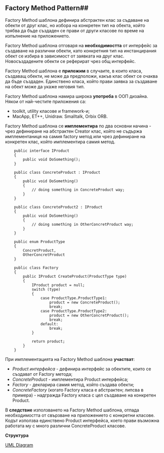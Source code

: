 ## Factory Method Pattern##

Factory Method шаблона дефинира абстрактен клас за съдаване на обекти от друг клас, но избора на конкретен тип на обекта, който трябва да бъде създаден се прави от други класове по време на изпълнение на приложението.

Factory Method шаблона отговаря на **необходимостта** от интерфейс за създаване на различни обекти, като конкретния тип на инстанцирания обект се избира в зависимост от заявката на друг клас. Новосъздадените обекти се реферират чрез общ интерфейс.


Factory Method шаблона е **приложим** в случаите, в които класа, създаващ обекти, не може да предположи, какъв клас обект се очаква да бъде създаден. Единствено класа, който прави заявка за създаване на обект може да укаже неговия тип.

Factory Method шаблона намира широка **употреба** в ООП дизайна. Някои от най-честите приложения са:

+ toolkit, utility класове и framework-и;
+ MacApp, ET++, Unidraw. Smalltalk, Orbix ORB.

Factory Method шаблона се **имплементира** по два основни начина - чрез дефиниране на абстрактен Creator клас, който не съдържа имплементаниця на самия factory метод или чрез дефиниране на конкретен клас, който имплементира самия метод.
```
	public interface IProduct
	{
	    public void DoSomething();
	}

	public class ConcreteProduct : IProduct
	{
	    public void DoSomething()
	    {
	        // doing something in ConcreteProduct way;
	    }
	}

	public class ConcreteProduct2 : IProduct
	{
	    public void DoSomething()
	    {
	        // doing something in OtherConcretProduct way;
	    }
	}

	public enum ProductType
	{
	    ConcretProduct,
	    OtherConcretProduct
	}

	public class Factory
	{
	    public IProduct CreateProduct(ProductType type)
	    {
	        IProduct product = null;
	        switch (type)
	        {
	            case ProductType.ProductType1:
	                product = new ConcreteProduct();
	                break;
	            case ProductType.ProductType2:
	                product = new OtherConcretProduct();
	                break;
	            default:
	                break;
	        }

	        return product;
	    }
	}
```
При имплементацията на Factory Method шаблона **участват**:

+ *Product интерфейса* - дефинира интерфейс за обектите, които се създават от Factory метода;
+ *ConcreteProduct* - имплементира Product интерфейса;
+ *Factory* - декларира самия метод, който създава обекти;
+ *ConcreteFactory* (когато Factory класа е абстрактен; липсва в примера) - надгражда Factory класа с цел създаване на конкретен Product.

В **следствие** използването на Factory Method шаблона, отпада необходимостта от свързване на приложението с конкретни класове. Кодът използва единствено Product интерфейса, което прави възможна работата му с много различни ConcreteProduct класове.

**Структура**

[UML Diagram](http://www.apwebco.com/images/FactoryMethod.jpg)
